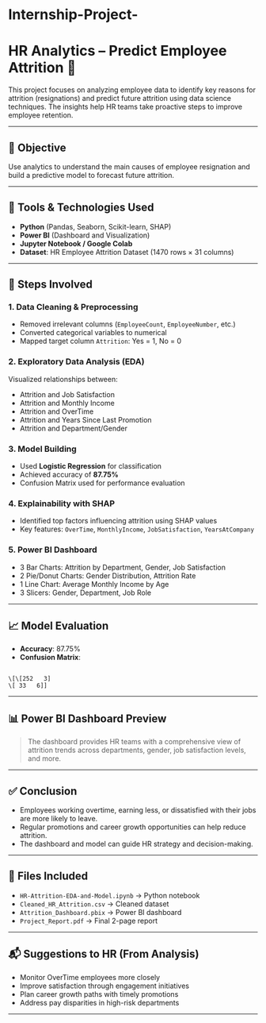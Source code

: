 # Internship-Project-

# HR Analytics – Predict Employee Attrition 🚨

This project focuses on analyzing employee data to identify key reasons for attrition (resignations) and predict future attrition using data science techniques. The insights help HR teams take proactive steps to improve employee retention.

---

## 📌 Objective

Use analytics to understand the main causes of employee resignation and build a predictive model to forecast future attrition.

---

## 🧰 Tools & Technologies Used

- **Python** (Pandas, Seaborn, Scikit-learn, SHAP)
- **Power BI** (Dashboard and Visualization)
- **Jupyter Notebook / Google Colab**
- **Dataset**: HR Employee Attrition Dataset (1470 rows × 31 columns)

---

## 🧪 Steps Involved

### 1. Data Cleaning & Preprocessing
- Removed irrelevant columns (`EmployeeCount`, `EmployeeNumber`, etc.)
- Converted categorical variables to numerical
- Mapped target column `Attrition`: Yes = 1, No = 0

### 2. Exploratory Data Analysis (EDA)
Visualized relationships between:
- Attrition and Job Satisfaction
- Attrition and Monthly Income
- Attrition and OverTime
- Attrition and Years Since Last Promotion
- Attrition and Department/Gender

### 3. Model Building
- Used **Logistic Regression** for classification
- Achieved accuracy of **87.75%**
- Confusion Matrix used for performance evaluation

### 4. Explainability with SHAP
- Identified top factors influencing attrition using SHAP values
- Key features: `OverTime`, `MonthlyIncome`, `JobSatisfaction`, `YearsAtCompany`

### 5. Power BI Dashboard
- 3 Bar Charts: Attrition by Department, Gender, Job Satisfaction
- 2 Pie/Donut Charts: Gender Distribution, Attrition Rate
- 1 Line Chart: Average Monthly Income by Age
- 3 Slicers: Gender, Department, Job Role

---

## 📈 Model Evaluation

- **Accuracy**: 87.75%
- **Confusion Matrix**:
```

\[\[252   3]
\[ 33   6]]

```

---

## 📊 Power BI Dashboard Preview

> The dashboard provides HR teams with a comprehensive view of attrition trends across departments, gender, job satisfaction levels, and more.

---

## ✅ Conclusion

- Employees working overtime, earning less, or dissatisfied with their jobs are more likely to leave.
- Regular promotions and career growth opportunities can help reduce attrition.
- The dashboard and model can guide HR strategy and decision-making.

---

## 📁 Files Included

- `HR-Attrition-EDA-and-Model.ipynb` → Python notebook
- `Cleaned_HR_Attrition.csv` → Cleaned dataset
- `Attrition_Dashboard.pbix` → Power BI dashboard
- `Project_Report.pdf` → Final 2-page report

---

## 📬 Suggestions to HR (From Analysis)

- Monitor OverTime employees more closely
- Improve satisfaction through engagement initiatives
- Plan career growth paths with timely promotions
- Address pay disparities in high-risk departments

---
